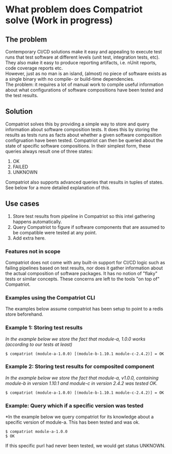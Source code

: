 # What problem does Compatriot solve (Work in progress) #

## The problem ##
Contemporary CI/CD solutions make it easy and appealing to execute test runs that test software at different levels (unit test, integration tests, etc). They also make it easy to produce reporting artifacts, i.e. nUnit reports, code coverage reports etc.  
However, just as no man is an island, (almost) no piece of software exists as a single binary with no compile- or build-time dependencies.  
The problem: it requires a lot of manual work to compile useful information about what configurations of software compositions have been tested and the test results.

## Solution ##
Compatriot solves this by providing a simple way to store and query information about software composition tests.
It does this by storing the results as tests runs as facts about whether a given software composition configruation have been tested. Compatriot can then be queried about the state of specific software compositions. In their simplest form, these queries always result one of three states:

1. OK
2. FAILED
3. UNKNOWN

Compatriot also supports advanced queries that results in tuples of states. See below for a more detailed explanation of this.

## Use cases ##
1. Store test results from pipeline in Compatriot so this intel gathering happens automatically.
2. Query Compatriot to figure if software components that are assumed to be compatible were tested at any point.
3. Add extra here.

### Features not in scope ###
Compatriot does not come with any built-in support for CI/CD logic such as failing pipelines based on test results, nor does it gather information about the actual composition of software packages. It has no notion of "flaky" tests or similar concepts. These concerns are left to the tools "on top of" Compatriot.

### Examples using the Compatriot CLI ###
The examples below assume compatriot has been setup to point to a redis store beforehand.

### Example 1: Storing test results ###
*In the example below we store the fact that module-a, 1.0.0 works (according to our tests at least)*

```
$ compatriot (module-a-1.0.0) [(module-b-1.10.1 module-c-2.4.2)] = OK
```

### Example 2: Storing test results for composited component ###
*In the example below we store the fact that module-a, v1.0.0, containing module-b in version 1.10.1 and module-c in version 2.4.2 was tested OK.* 

 ```
$ compatriot (module-a-1.0.0) [(module-b-1.10.1 module-c-2.4.2)] = OK
``` 

### Example: Query which if a specific version was tested ###
*In the example below we query compatriot for its knowledge about a specific version of module-a. This has been tested and was ok.

 ```
$ compatriot module-a-1.0.0
$ OK
``` 

If this specific purl had never been tested, we would get status UNKNOWN.

